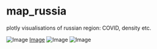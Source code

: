 # map_russia
plotly visualisations of russian region: COVID, density etc.

![Image](https://github.com/khamzovich/map_russia/tree/main/images/density.png)
[Image](https://github.com/khamzovich/map_russia/tree/main/images/density.png)
![Image]('https://github.com/khamzovich/map_russia/tree/main/images/density.png')
![Image](`https://github.com/khamzovich/map_russia/tree/main/images/density.png`)

<img src="https://github.com/khamzovich/map_russia/tree/main/images/density.png" class="img-responsive" alt=""> </div>
